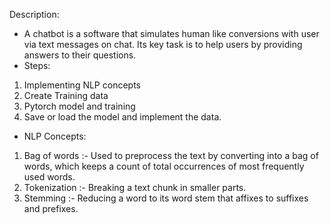 Description:
* A chatbot is a software that simulates human like conversions with user via text messages on chat. Its key task is to help users by providing answers to their questions.
* Steps:
1. Implementing NLP concepts
2. Create Training data
3. Pytorch model and training
4. Save or load the model and implement the data.
* NLP Concepts:
1. Bag of words :- Used to preprocess the text by converting into a bag of words, which keeps a count of total occurrences of most frequently used words.
2. Tokenization :- Breaking a text chunk in smaller parts.
3. Stemming :- Reducing a word to its word stem that affixes to suffixes and prefixes.

